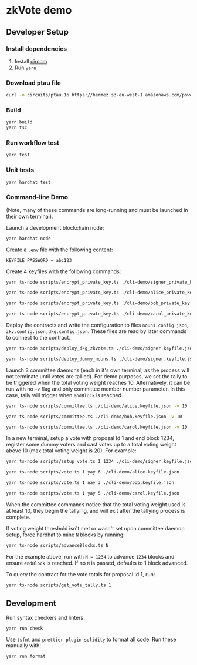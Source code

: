 zkVote demo
===========

## Developer Setup

### Install dependencies

1. Install [circom](https://docs.circom.io/getting-started/installation/)
2. Run `yarn`

### Download ptau file
```sh
curl -o circuits/ptau.16 https://hermez.s3-eu-west-1.amazonaws.com/powersOfTau28_hez_final_16.ptau
```

### Build

```sh
yarn build
yarn tsc
```

### Run workflow test

```sh
yarn test
```

### Unit tests

```sh
yarn hardhat test
```

### Command-line Demo

(Note, many of these commands are long-running and must be launched in their
own terminal).

Launch a development blockchain node:
```sh
yarn hardhat node
```

Create a `.env` file with the following content:
```env
KEYFILE_PASSWORD = abc123
```

Create 4 keyfiles with the following commands:
```sh
yarn ts-node scripts/encrypt_private_key.ts ./cli-demo/signer_private_key.txt -p abc123 -k ./cli-demo/signer.keyfile.json
```
```sh
yarn ts-node scripts/encrypt_private_key.ts ./cli-demo/alice_private_key.txt -p abc123 -k ./cli-demo/alice.keyfile.json
```
```sh
yarn ts-node scripts/encrypt_private_key.ts ./cli-demo/bob_private_key.txt -p abc123 -k ./cli-demo/bob.keyfile.json
```
```sh
yarn ts-node scripts/encrypt_private_key.ts ./cli-demo/carol_private_key.txt -p abc123 -k ./cli-demo/carol.keyfile.json
```

Deploy the contracts and write the configuration to files `nouns.config.json`, `zkv.config.json`, `dkg.config.json`.
These files are read by later commands to connect to the contract.

```sh
yarn ts-node scripts/deploy_dkg_zkvote.ts ./cli-demo/signer.keyfile.json ./cli-demo/committee_file_demo.json
```
```sh
yarn ts-node scripts/deploy_dummy_nouns.ts ./cli-demo/signer.keyfile.json
```

Launch 3 committee daemons (each in it's own terminal, as the process will not
terminate until votes are tallied).  For demo purposes, we set the tally to be
triggered when the total voting weight reaches 10. Alternatively, it can be run with no `-v` flag and only committee member number parameter. In this case, tally will trigger when `endBlock` is reached.

```sh
yarn ts-node scripts/committee.ts ./cli-demo/alice.keyfile.json -v 10
```
```sh
yarn ts-node scripts/committee.ts ./cli-demo/bob.keyfile.json -v 10
```
```sh
yarn ts-node scripts/committee.ts ./cli-demo/carol.keyfile.json -v 10
```

In a new terminal, setup a vote with proposal Id 1 and end block 1234, register some dummy voters and cast votes up to a total voting weight above 10
(max total voting weight is 20).  For example:
```sh
yarn ts-node scripts/setup_vote.ts 1 1234 ./cli-demo/signer.keyfile.json
```

```sh
yarn ts-node scripts/vote.ts 1 yay 6 ./cli-demo/alice.keyfile.json
```
```sh
yarn ts-node scripts/vote.ts 1 nay 3 ./cli-demo/bob.keyfile.json
```
```sh
yarn ts-node scripts/vote.ts 1 yay 5 ./cli-demo/carol.keyfile.json
```

When the committee commands notice that the total voting weight used is at
least 10, they begin the tallying, and will exit after the tallying process is
complete.  

If voting weight threshold isn't met or wasn't set upon committee daemon setup, force hardhat to mine `N` blocks by running:

```sh
yarn ts-node scripts/advanceBlocks.ts N
```

For the example above, run with `N = 1234` to advance `1234` blocks and ensure `endBlock` is reached. If no `N` is passed, defaults to 1 block advanced.

To query the contract for the vote totals for proposal Id 1, run:

```sh
yarn ts-node scripts/get_vote_tally.ts 1
```

## Development

Run syntax checkers and linters:
```sh
yarn run check
```

Use `tsfmt` and `prettier-plugin-solidity` to format all code.  Run these manually with:
```sh
yarn run format
```
